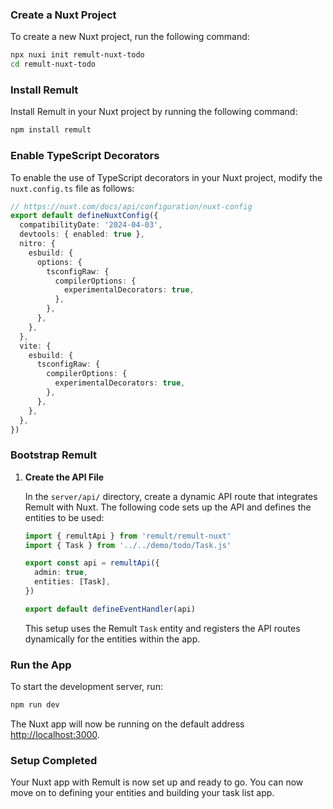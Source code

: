 ### Create a Nuxt Project

To create a new Nuxt project, run the following command:

```sh
npx nuxi init remult-nuxt-todo
cd remult-nuxt-todo
```

### Install Remult

Install Remult in your Nuxt project by running the following command:

```sh
npm install remult
```

### Enable TypeScript Decorators

To enable the use of TypeScript decorators in your Nuxt project, modify the `nuxt.config.ts` file as follows:

```ts [nuxt.config.ts]
// https://nuxt.com/docs/api/configuration/nuxt-config
export default defineNuxtConfig({
  compatibilityDate: '2024-04-03',
  devtools: { enabled: true },
  nitro: {
    esbuild: {
      options: {
        tsconfigRaw: {
          compilerOptions: {
            experimentalDecorators: true,
          },
        },
      },
    },
  },
  vite: {
    esbuild: {
      tsconfigRaw: {
        compilerOptions: {
          experimentalDecorators: true,
        },
      },
    },
  },
})
```

### Bootstrap Remult

1. **Create the API File**

   In the `server/api/` directory, create a dynamic API route that integrates Remult with Nuxt. The following code sets up the API and defines the entities to be used:

   ```ts [server/api/[...remult].ts]
   import { remultApi } from 'remult/remult-nuxt'
   import { Task } from '../../demo/todo/Task.js'

   export const api = remultApi({
     admin: true,
     entities: [Task],
   })

   export default defineEventHandler(api)
   ```

   This setup uses the Remult `Task` entity and registers the API routes dynamically for the entities within the app.

### Run the App

To start the development server, run:

```sh
npm run dev
```

The Nuxt app will now be running on the default address [http://localhost:3000](http://localhost:3000).

### Setup Completed

Your Nuxt app with Remult is now set up and ready to go. You can now move on to defining your entities and building your task list app.

